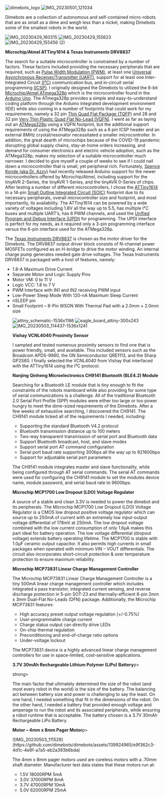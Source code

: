 
![dimebots_logo](https://github.com/dimebots/dimebots/assets/139924965/568dd710-8aad-47ed-a138-3d70569bec24)
![IMG_20230501_121034](https://github.com/dimebots/dimebots/assets/139924965/8d8c6747-6d2d-4196-b067-b591959a2c15)

Dimebots are a collection of autonomous and self-contained micro-robots that are as small as a dime and weigh less than a nickel, making Dimebots some of the smallest robots in the world. 

![IMG_20230429_160315](https://github.com/dimebots/dimebots/assets/139924965/ea043635-1a79-446b-b299-f12e75829b2a)
![IMG_20230429_155623](https://github.com/dimebots/dimebots/assets/139924965/6b5892ba-6ebe-4dd0-a2ab-0156e3d4bcc4)
![IMG_20230429_155456 (2)](https://github.com/dimebots/dimebots/assets/139924965/1aacc8e3-4221-4821-8f1b-4198305bee7e)
		
<p><strong>Microchip/Atmel ATTiny1614 &amp; Texas Instruments DRV8837</strong></p>

<p>The search for a suitable microcontroller is constrained by a number 
of factors. These factors included providing the necessary peripherals 
that are required, such as <a href="https://en.wikipedia.org/wiki/Pulse-width_modulation" target="_blank" rel="noreferrer noopener">Pulse Width Modulation (PWM)</a>, at least one <a href="https://en.wikipedia.org/wiki/Universal_asynchronous_receiver-transmitter" target="_blank" rel="noreferrer noopener">Universal Asynchronous Receiver/Transmitter (UART)</a>, support for at least one Inter-Integrated Circuit <a href="https://en.wikipedia.org/wiki/I%C2%B2C" target="_blank" rel="noreferrer noopener">(I²C)</a> communication bus, and in-circuit serial programming <a href="https://ww1.microchip.com/downloads/en/DeviceDoc/30277d.pdf" target="_blank" rel="noreferrer noopener">(ICSP)</a>. I originally designed the Dimebots to utilized the 8-bit <a href="https://www.microchip.com/en-us/product/ATmega328P" target="_blank" rel="noreferrer noopener">Microchip/Atmel ATmega328p</a> which is the microcontroller found in the <a href="https://www.arduino.cc/" target="_blank" rel="noreferrer noopener">Arduino Uno</a>.
 The ATmega328p provides a simple and easy-to-understand coding platform
 through the Arduino integrated development environment (IDE) while also
 coming in a number of footprints that could work for my requirements, 
namely a 32 pin <a href="https://en.wikipedia.org/wiki/Quad_flat_package" target="_blank" rel="noreferrer noopener">Thin Quad Flat Package (TQFP)</a> and 28 and 32 pin <a href="https://en.wikipedia.org/wiki/Flat_no-leads_package" target="_blank" rel="noreferrer noopener">Very Thin Plastic Quad Flat No-Lead (VQFN)</a>. I went as far as laying out an <a href="https://www.microchip.com/en-us/product/ATmega328P" target="_blank" rel="noreferrer noopener">ATMega328p</a>
 using a VQFN footprint, but the additional support requirements of 
using the ATMega328p such as a 6 pin ICSP header and an external 8MHz 
crystal/resonator necessitated a smaller microcontroller. In addition, 
the great dearth of microchips because of the COVID-19 pandemic 
disrupting global supply chains, stay-at-home orders increasing, and 
demand for consumer electronics and electric vehicle adoption, such as 
the ATMega328p, makes my selection of a suitable microcontroller much 
narrower. I decided to give myself a couple of weeks to see if I could 
nail down a microcontroller that is small, yet peripheral rich. 
Fortunately, <a href="https://github.com/SpenceKonde/megaTinyCore" target="_blank" rel="noreferrer noopener">Spence Konde (aka Dr. Azzy)</a>
 had recently released Arduino support for the newer microcontrollers 
offered by Microchip/Atmel, including support for the tinyAVR 2-Series, 
the tinyAVR 1-Series, and the tinyAVR 0-Series of chips. After testing a
 number of different microcontrollers, I chose the <a href="https://www.microchip.com/en-us/product/ATTINY1614" target="_blank" rel="noreferrer noopener">ATTiny1614</a> in a 14-pin <a href="https://en.wikipedia.org/wiki/Small_outline_integrated_circuit" target="_blank" rel="noreferrer noopener">Small Outline Integrated Circuit (SOIC)</a>
 footprint due to its necessary peripherals, overall microcontroller 
size and footprint, and most importantly, its availability. The 
ATTiny1614 can be powered by a wide variety of voltages including 1.8V 
all the way up to 5.5, has multiple I²C buses and multiple UART’s, has 6
 PWM channels, and used the <a href="https://onlinedocs.microchip.com/pr/GUID-DDB0017E-84E3-4E77-AAE9-7AC4290E5E8B-en-US-4/index.html?GUID-9B349315-2842-4189-B88C-49F4E1055D7F" target="_blank" rel="noreferrer noopener">Unified Program and Debug Interface (UPDI)</a>
 for programming. The UPDI interface is perfect for my needs, as it 
required only a 3-pin programming interface versus the 6-pin interface 
used for the ATMega328p.</p>



<p>The <a href="https://www.ti.com/product/DRV8837" target="_blank" rel="noreferrer noopener">Texas Instruments DRV8837</a>
 is chosen as the motor driver for the Dimebots. The DRV8837 output 
driver block consists of N-channel power MOSFETs configured as an 
H-bridge to drive the motor winding. An internal charge pump generates 
needed gate drive voltages. The Texas Instruments DRV8837 is packaged 
with a host of features, namely:</p>



<ul>
<li>1.8-A Maximum Drive Current</li>
<li>Separate Motor and Logic Supply Pins</li>
<li>Motor VM: 0 to 11 V</li>
<li>Logic VCC: 1.8 to 7 V</li>
<li>PWM Interface with IN1 and IN2 receiving PWM input</li>
<li>Low-Power Sleep Mode With 120-nA Maximum Sleep Current</li>
<li>nSLEEP pin</li>
<li>Small Footprint – 8-Pin WSON With Thermal Pad with a 2.0mm × 2.0mm size</li>
</u!>

![attiny_schematic-1536x1186](https://github.com/dimebots/dimebots/assets/139924965/be3f46de-5b75-49ac-afb5-af3085e33ebf)
![eagle_board_attiny-300x243](https://github.com/dimebots/dimebots/assets/139924965/bedb6f3a-1619-4274-baf1-7f7ee70e163a)
![IMG_20230503_114437-1536x1241](https://github.com/dimebots/dimebots/assets/139924965/96b66505-b5ce-4ca0-af4b-7a22ec715334)


<p><strong>Vishay VCNL4040 Proximity Sensor</strong></p>

<p>I sampled and tested numerous proximity sensors to find one that is power friendly, small, and available. This included sensors such as the Broadcom APDS-9960, the ON Semiconductor QRE1113, and the Sharp GP2S60. I finally selected the VCNL4040 from Vishay that interfaced with the ATTiny1614 using the I²C protocol.</p>




<p><strong>Nanjing Qinheng Microelectronics CH9141 Bluetooth (BLE4.2) Module</strong></p>

<p>Searching for a Bluetooth LE module that is tiny enough to fit the constraints of the robots mainboard while also providing for some type of serial communications is a challenge. All of the traditional Bluetooth 2.0 Serial Port Profile (SPP) modules were either too large or too power hungry to meet the dime-sized requirements of the Dimebots. After a few weeks of exhaustive searching, I discovered the CH9141. The CH9141 module ticked all of the requirements I needed, including:</p>
<ul>
   <li> Supporting the standard Bluetooth V4.2 protocol</li>
   <li> Bluetooth transmission distance up to 100 meters</li>
   <li> Two-way transparent transmission of serial port and Bluetooth data</li>
   <li> Support Bluetooth broadcast, host, and slave modes</li>
   <li> Support serial port AT command configuration</li>
   <li> Serial port baud rate supporting 300bps all the way up to 921600bps</li>
   <li> Support for adjustable serial port parameters</li>
</ul>
<p></p>The CH9141 module integrates master and slave functionality, while being configured through AT serial commands. The serial AT commands were used for configuring the CH9141 module to set the modules device name, module password, and serial baud rate to 9600bps.</p>


<p><strong>Microchip MCP1700 Low Dropout (LDO) Voltage Regulator</strong></p>

<p>A source of a stable and clean 3.3V is needed to power the dimebot and its peripherals. The Microchip MCP1700 Low Dropout (LDO) Voltage Regulator is a CMOS low dropout positive voltage regulator which can source up to 250mA of current with an extremely low input-output voltage differential of 178mV at 250mA. The low dropout voltage combined with the low current consumption of only 1.6µA makes this part ideal for battery operation. The low voltage differential (dropout voltage) extends battery operating lifetime. The MCP1700 is stable with 1.0µF ceramic output capacitor. It also permits high currents in small packages when operated with minimum VIN – VOUT differentials. The circuit also incorporates short-circuit protection & over temperature protection to ensure maximum reliability.</p>


<p><strong>Microchip MCP73831 Linear Charge Management Controller</strong></p>

<p>The Microchip MCP73831 Linear Charge Management Controller is a tiny 500mA linear charge management controller which includes integrated a pass transistor, integrated current sensing, and reverse discharge protection in 5-pin SOT-23 and thermally-efficient 8-pin 2mm x 3mm Dual-Flat No-Leads (DFN) package. Additionally, the Microchip MCP73831 features:</p>
<ul>
    <li>High accuracy preset output voltage regulation (+/-0.75%)</li>
    <li>User-programmable charge current</li>
    <li>Charge status output can directly drive LEDs</li>
    <li>On-chip thermal regulation</li>
    <li>Preconditioning and end-of-charge ratio options</li>
    <li>Under-voltage lockout</li>
</ul>
<p></p>The MCP73831 device is a highly advanced linear charge management controllers for use in space-limited, cost-sensitive applications.</p>


<p><strong>3.7V 30mAh Rechargeable Lithium Polymer (LiPo) Battery</strong>p></p>strong>

<p>The main factor that ultimately determined the size of the robot (and most every robot in the world) is the size of the battery. The balancing act between battery size and power is challenging to say the least. On one hand, I needed something that fit in the dimensions of the robot. On the other hand, I needed a battery that provided enough voltage and amperage to run the robot and its associated peripherals, while ensuring a robot runtime that is acceptable. The battery chosen is a 3.7V 30mAh Rechargeable LiPo Battery.</p>


<p><strong>Motor – 4mm x 8mm Pager Motor</strong>p></p></strong>
![IMG_20230503_111528](https://github.com/dimebots/dimebots/assets/139924965/e9f362c3-4d1c-4e8f-a7a5-eb2a393b6bda)

<p>The 4mm x 8mm pager motors used are coreless motors with a .70mm shaft diameter. Manufacturer test data states that these motors run at:</p>
<ul>
  <li>1.5V 18000RPM 5mA</li>
<li>3.0V 37000RPM 8mA</li>
 <li>3.7V 47000RPM 10mA</li>
 <li>5.0V 62000RPM 25mA</li>
</ul>

</body></html>



